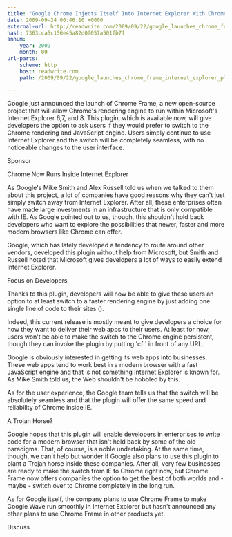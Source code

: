 ```yaml
---
title: "Google Chrome Injects Itself Into Internet Explorer With Chrome Frame"
date: 2009-09-24 00:46:10 +0000
external-url: http://readwrite.com/2009/09/22/google_launches_chrome_frame_internet_explorer_plugin
hash: 7363cca5c156e45a82d0f057a501fb7f
annum:
    year: 2009
    month: 09
url-parts:
    scheme: http
    host: readwrite.com
    path: /2009/09/22/google_launches_chrome_frame_internet_explorer_plugin

---
```


Google just announced the launch of Chrome Frame, a new open-source project that will allow Chrome's rendering engine to run within Microsoft's Internet Explorer 6,7, and 8. This plugin, which is available now, will give developers the option to ask users if they would prefer to switch to the Chrome rendering and JavaScript engine. Users simply continue to use Internet Explorer and the switch will be completely seamless, with no noticeable changes to the user interface.

Sponsor


Chrome Now Runs Inside Internet Explorer

As Google's Mike Smith and Alex Russell told us when we talked to them about this project, a lot of companies have good reasons why they can't just simply switch away from Internet Explorer. After all, these enterprises often have made large investments in an infrastructure that is only compatible with IE. As Google pointed out to us, though, this shouldn't hold back developers who want to explore the possibilities that newer, faster and more modern browsers like Chrome can offer. 


Google, which has lately developed a tendency to route around other vendors, developed this plugin without help from Microsoft, but Smith and Russell noted that Microsoft gives developers a lot of ways to easily extend Internet Explorer.





Focus on Developers

Thanks to this plugin, developers will now be able to give these users an option to at least switch to a faster rendering engine by just adding one single line of code to their sites (). 


Indeed, this current release is mostly meant to give developers a choice for how they want to deliver their web apps to their users. At least for now, users won't be able to make the switch to the Chrome engine persistent, though they can invoke the plugin by putting 'cf:' in front of any URL.


Google is obviously interested in getting its web apps into businesses. These web apps tend to work best in a modern browser with a fast JavaScript engine and that is not something Internet Explorer is known for. As Mike Smith told us, the Web shouldn't be hobbled by this. 


As for the user experience, the Google team tells us that the switch will be absolutely seamless and that the plugin will offer the same speed and reliability of Chrome inside IE.


A Trojan Horse?

Google hopes that this plugin will enable developers in enterprises to write code for a modern browser that isn't held back by some of the old paradigms. That, of course, is a noble undertaking. At the same time, though, we can't help but wonder if Google also plans to use this plugin to plant a Trojan horse inside these companies. After all, very few businesses are ready to make the switch from IE to Chrome right now, but Chrome Frame now offers companies the option to get the best of both worlds and - maybe - switch over to Chrome completely in the long run. 


As for Google itself, the company plans to use Chrome Frame to make Google Wave run smoothly in Internet Explorer but hasn't announced any other plans to use Chrome Frame in other products yet.







Discuss
